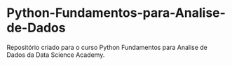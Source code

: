 # Python-Fundamentos-para-Analise-de-Dados
Repositório criado para o curso Python Fundamentos para Analise de Dados da Data Science Academy.
